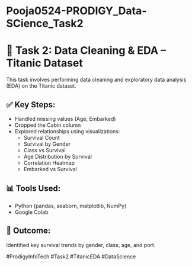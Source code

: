 # Pooja0524-PRODIGY_Data-SCience_Task2

# 🧹 Task 2: Data Cleaning & EDA – Titanic Dataset

This task involves performing data cleaning and exploratory data analysis (EDA) on the Titanic dataset.

## ✅ Key Steps:

- Handled missing values (Age, Embarked)
- Dropped the Cabin column
- Explored relationships using visualizations:
  - Survival Count
  - Survival by Gender
  - Class vs Survival
  - Age Distribution by Survival
  - Correlation Heatmap
  - Embarked vs Survival

## 📊 Tools Used:
- Python (pandas, seaborn, matplotlib, NumPy)
- Google Colab

## 📌 Outcome:
Identified key survival trends by gender, class, age, and port.

#ProdigyInfoTech #Task2 #TitanicEDA #DataScience

